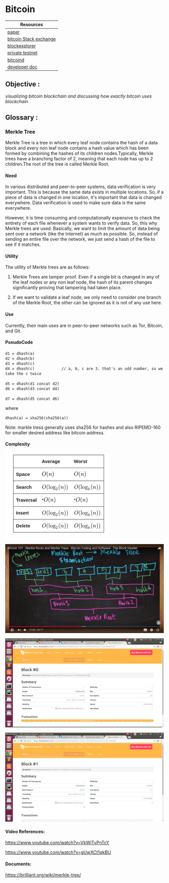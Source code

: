 # Bitcoin

|Resources|
|---|
|[paper](https://bitcoin.org/bitcoin.pdf)|
|[bitcoin Stack exchange](https://bitcoin.stackexchange.com)|
|[blockexplorer](https://blockchain.info/)|
|[private testnet](https://github.com/freewil/bitcoin-testnet-box)|
|[bitcoind](https://en.bitcoin.it/wiki/Bitcoind)|
|[developer doc](https://bitcoin.org/en/developer-documentation)|



## Objective :
*visualizing bitcoin blockchain and discussing how exactly bitcoin uses blockchain*

## Glossary :

### Merkle Tree
Merkle Tree is a tree in which every leaf node contains the hash of a data block and every non leaf node contains
a hash value which has been formed by combining the hashes of its children nodes.Typically, Merkle trees have a                 branching factor of 2, meaning that each node has up to 2 children.The root of the tree is called Merkle Root.
              
#### Need
In various distributed and peer-to-peer systems, data verification is very important. This is because the same                 data exists in multiple locations. So, if a piece of data is changed in one location, it's important that data is               changed everywhere. Data verification is used to make sure data is the same everywhere.

However, it is time consuming and computationally expensive to check the entirety of each file whenever a system               wants to verify data. So, this why Merkle trees are used. Basically, we want to limit the amount of data being                 sent over a network (like the Internet) as much as possible. So, instead of sending an entire file over the                     network, we just send a hash of the file to see if it matches.
              
#### Utility
The utility of Merkle trees are as follows:

1. Merkle Trees are tamper proof. Even if a single bit is changed in any of the leaf nodes or any non
   leaf node, the hash of its parent changes significantly proving that tampering had taken place.

2. If we want to validate a leaf node, we only need to consider one branch of the Merkle Root, the                                other can be ignored as it is not of any use here.
              
#### Use 
Currently, their main uses are in peer-to-peer networks such as Tor, Bitcoin, and Git.

#### PseudoCode
```
d1 = dhash(a)
d2 = dhash(b)
d3 = dhash(c)
d4 = dhash(c)            // a, b, c are 3. that's an odd number, so we take the c twice

d5 = dhash(d1 concat d2)
d6 = dhash(d3 concat d4)

d7 = dhash(d5 concat d6)
```
where
```
dhash(a) = sha256(sha256(a))
```
Note: markle tress generally uses sha256 for hashes and also RIPEMD-160 for smaller desired address like bitcoin address.

#### Complexity
![Complexity Image](data/complexity.png)

![Merkle Tree Image](data/mroot.png)

![Block0 Image](data/block0.png)

![Block1 Image](data/block1.png)

#### Video References:
https://www.youtube.com/watch?v=VkWiTvPnTcY

https://www.youtube.com/watch?v=gUwXCt1qkBU

#### Documents: 
https://brilliant.org/wiki/merkle-tree/
